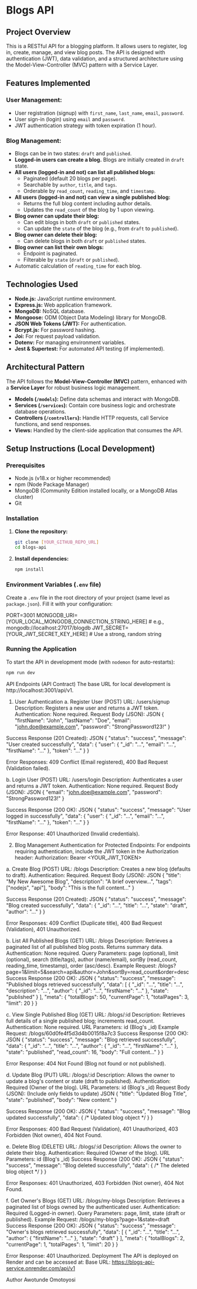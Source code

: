 # Blogs API

## Project Overview

This is a RESTful API for a blogging platform. It allows users to register, log in, create, manage, and view blog posts. The API is designed with authentication (JWT), data validation, and a structured architecture using the Model-View-Controller (MVC) pattern with a Service Layer.

## Features Implemented

### User Management:
* User registration (signup) with `first_name`, `last_name`, `email`, `password`.
* User sign-in (login) using `email` and `password`.
* JWT authentication strategy with token expiration (1 hour).

### Blog Management:
* Blogs can be in two states: `draft` and `published`.
* **Logged-in users can create a blog.** Blogs are initially created in `draft` state.
* **All users (logged-in and not) can list all published blogs:**
    * Paginated (default 20 blogs per page).
    * Searchable by `author`, `title`, and `tags`.
    * Orderable by `read_count`, `reading_time`, and `timestamp`.
* **All users (logged-in and not) can view a single published blog:**
    * Returns the full blog content including author details.
    * Updates the `read_count` of the blog by 1 upon viewing.
* **Blog owner can update their blog:**
    * Can edit blogs in both `draft` or `published` states.
    * Can update the `state` of the blog (e.g., from `draft` to `published`).
* **Blog owner can delete their blog:**
    * Can delete blogs in both `draft` or `published` states.
* **Blog owner can list their own blogs:**
    * Endpoint is paginated.
    * Filterable by `state` (`draft` or `published`).
* Automatic calculation of `reading_time` for each blog.

## Technologies Used

* **Node.js:** JavaScript runtime environment.
* **Express.js:** Web application framework.
* **MongoDB:** NoSQL database.
* **Mongoose:** ODM (Object Data Modeling) library for MongoDB.
* **JSON Web Tokens (JWT):** For authentication.
* **Bcrypt.js:** For password hashing.
* **Joi:** For request payload validation.
* **Dotenv:** For managing environment variables.
* **Jest & Supertest:** For automated API testing (if implemented).

## Architectural Pattern

The API follows the **Model-View-Controller (MVC)** pattern, enhanced with a **Service Layer** for robust business logic management.

* **Models (`/models`):** Define data schemas and interact with MongoDB.
* **Services (`/services`):** Contain core business logic and orchestrate database operations.
* **Controllers (`/controllers`):** Handle HTTP requests, call Service functions, and send responses.
* **Views:** Handled by the client-side application that consumes the API.

## Setup Instructions (Local Development)

### Prerequisites

* Node.js (v18.x or higher recommended)
* npm (Node Package Manager)
* MongoDB (Community Edition installed locally, or a MongoDB Atlas cluster)
* Git

### Installation

1.  **Clone the repository:**
    ```bash
    git clone [YOUR_GITHUB_REPO_URL]
    cd blogs-api
    ```
2.  **Install dependencies:**
    ```bash
    npm install
    ```

### Environment Variables (`.env` file)

Create a `.env` file in the root directory of your project (same level as `package.json`). Fill it with your configuration:



PORT=3001
MONGODB_URI=[YOUR_LOCAL_MONGODB_CONNECTION_STRING_HERE] # e.g., mongodb://localhost:27017/blogdb
JWT_SECRET=[YOUR_JWT_SECRET_KEY_HERE] # Use a strong, random string



### Running the Application

To start the API in development mode (with `nodemon` for auto-restarts):

```bash
npm run dev 
```


API Endpoints (API Contract)
The base URL for local development is http://localhost:3001/api/v1.
1. User Authentication
a. Register User (POST)
URL: /users/signup
Description: Registers a new user and returns a JWT token.
Authentication: None required.
Request Body (JSON):
JSON
{
  "firstName": "John",
  "lastName": "Doe",
  "email": "john.doe@example.com",
  "password": "StrongPassword123!"
}


Success Response (201 Created):
JSON
{
  "status": "success",
  "message": "User created successfully",
  "data": { "user": { "_id": "...", "email": "...", "firstName": "..." }, "token": "..." }
}


Error Responses: 409 Conflict (Email registered), 400 Bad Request (Validation failed).

b. Login User (POST)
URL: /users/login
Description: Authenticates a user and returns a JWT token.
Authentication: None required.
Request Body (JSON):
JSON
{
  "email": "john.doe@example.com",
  "password": "StrongPassword123!"
}


Success Response (200 OK):
JSON
{
  "status": "success",
  "message": "User logged in successfully",
  "data": { "user": { "_id": "...", "email": "...", "firstName": "..." }, "token": "..." }
}

Error Response: 401 Unauthorized (Invalid credentials).

2. Blog Management
Authentication for Protected Endpoints:
For endpoints requiring authentication, include the JWT token in the Authorization header: Authorization: Bearer <YOUR_JWT_TOKEN>

a. Create Blog (POST)
URL: /blogs
Description: Creates a new blog (defaults to draft).
Authentication: Required.
Request Body (JSON):
JSON
{
  "title": "My New Awesome Blog",
  "description": "A brief overview...",
  "tags": ["nodejs", "api"],
  "body": "This is the full content..."
}


Success Response (201 Created):
JSON
{
  "status": "success",
  "message": "Blog created successfully",
  "data": { "_id": "...", "title": "...", "state": "draft", "author": "..." }
}


Error Responses: 409 Conflict (Duplicate title), 400 Bad Request (Validation), 401 Unauthorized.

b. List All Published Blogs (GET)
URL: /blogs
Description: Retrieves a paginated list of all published blog posts. Returns summary data.
Authentication: None required.
Query Parameters: page (optional), limit (optional), search (title/tags), author (name/email), sortBy (read_count, reading_time, timestamp), order (asc/desc).
Example Request: /blogs?page=1&limit=5&search=api&author=John&sortBy=read_count&order=desc
Success Response (200 OK):
JSON
{
  "status": "success",
  "message": "Published blogs retrieved successfully",
  "data": [ { "_id": "...", "title": "...", "description": "...", "author": { "_id": "...", "firstName": "..." }, "state": "published" } ],
  "meta": { "totalBlogs": 50, "currentPage": 1, "totalPages": 3, "limit": 20 }
}


c. View Single Published Blog (GET)
URL: /blogs/:id
Description: Retrieves full details of a single published blog; increments read_count.
Authentication: None required.
URL Parameters: id (Blog's _id)
Example Request: /blogs/60d0fe4f5d3d4b0015f8a7c3
Success Response (200 OK):
JSON
{
  "status": "success",
  "message": "Blog retrieved successfully",
  "data": { "_id": "...", "title": "...", "author": { "_id": "...", "firstName": "..." }, "state": "published", "read_count": 16, "body": "Full content..." }
}


Error Response: 404 Not Found (Blog not found or not published).




d. Update Blog (PUT)
URL: /blogs/:id
Description: Allows the owner to update a blog's content or state (draft to published).
Authentication: Required (Owner of the blog).
URL Parameters: id (Blog's _id)
Request Body (JSON): (Include only fields to update)
JSON
{ "title": "Updated Blog Title", "state": "published", "body": "New content." }


Success Response (200 OK):
JSON
{ "status": "success", "message": "Blog updated successfully", "data": { /* Updated blog object */ } }


Error Responses: 400 Bad Request (Validation), 401 Unauthorized, 403 Forbidden (Not owner), 404 Not Found.


e. Delete Blog (DELETE)
URL: /blogs/:id
Description: Allows the owner to delete their blog.
Authentication: Required (Owner of the blog).
URL Parameters: id (Blog's _id)
Success Response (200 OK):
JSON
{ "status": "success", "message": "Blog deleted successfully", "data": { /* The deleted blog object */ } }


Error Responses: 401 Unauthorized, 403 Forbidden (Not owner), 404 Not Found.


f. Get Owner's Blogs (GET)
URL: /blogs/my-blogs
Description: Retrieves a paginated list of blogs owned by the authenticated user.
Authentication: Required (Logged-in owner).
Query Parameters: page, limit, state (draft or published).
Example Request: /blogs/my-blogs?page=1&state=draft
Success Response (200 OK):
JSON
{
  "status": "success",
  "message": "Owner's blogs retrieved successfully",
  "data": [ { "_id": "...", "title": "...", "author": { "firstName": "..." }, "state": "draft" } ],
  "meta": { "totalBlogs": 2, "currentPage": 1, "totalPages": 1, "limit": 20 }
}


Error Response: 401 Unauthorized.
Deployment
The API is deployed on Render and can be accessed at:
Base URL: https://blogs-api-service.onrender.com/api/v1


Author
Awotunde Omotoyosi
